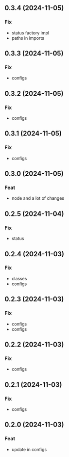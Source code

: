 ## 0.3.4 (2024-11-05)

### Fix

- status factory impl
- paths in imports

## 0.3.3 (2024-11-05)

### Fix

- configs

## 0.3.2 (2024-11-05)

### Fix

- configs

## 0.3.1 (2024-11-05)

### Fix

- configs

## 0.3.0 (2024-11-05)

### Feat

- node and a lot of changes

## 0.2.5 (2024-11-04)

### Fix

- status

## 0.2.4 (2024-11-03)

### Fix

- classes
- configs

## 0.2.3 (2024-11-03)

### Fix

- configs
- configs

## 0.2.2 (2024-11-03)

### Fix

- configs

## 0.2.1 (2024-11-03)

### Fix

- configs

## 0.2.0 (2024-11-03)

### Feat

- update in configs
